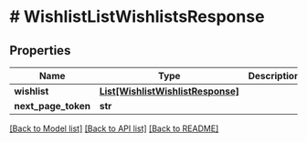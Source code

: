 # # WishlistListWishlistsResponse


## Properties 


Name | Type | Description | Notes
------------ | ------------- | ------------- | -------------
**wishlist**| [**List[WishlistWishlistResponse]**](WishlistWishlistResponse.md) |   | [optional]
**next_page_token**| **str** |   | [optional]


[[Back to Model list]](../../README.md#models) [[Back to API list]](../../README.md#endpoints) [[Back to README]](../../README.md)


